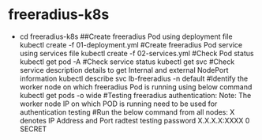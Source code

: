 # freeradius-k8s
- cd freeradius-k8s
##Create freeradius Pod using deployment file 
kubectl create -f 01-deployment.yml
#Create freeradius Pod service using services file
kubectl create -f 02-services.yml
#Check Pod status
kubectl get pod -A
#Check service status
kubectl get svc
#Check service description details to get Internal and external NodePort information
kubectl describe svc lb-freeradius -n default
#Identify the worker node on which freeradius Pod is running using below command
kubectl get pods -o wide
#Testing freeradius authentication: Note: The worker node IP on which POD is running need to be used for authentication testing
#Run the below command from all nodes: X denotes IP Address and Port 
radtest testing password X.X.X.X:XXXX 0 SECRET

